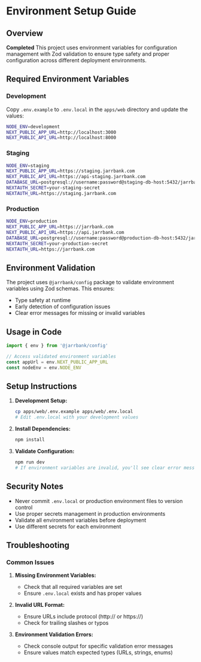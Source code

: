 # Environment Setup Guide

## Overview

**Completed**
This project uses environment variables for configuration management with Zod validation to ensure type safety and proper configuration across different deployment environments.

## Required Environment Variables

### Development
Copy `.env.example` to `.env.local` in the `apps/web` directory and update the values:

```bash
NODE_ENV=development
NEXT_PUBLIC_APP_URL=http://localhost:3000
NEXT_PUBLIC_API_URL=http://localhost:8000
```

### Staging
```bash
NODE_ENV=staging
NEXT_PUBLIC_APP_URL=https://staging.jarrbank.com
NEXT_PUBLIC_API_URL=https://api-staging.jarrbank.com
DATABASE_URL=postgresql://username:password@staging-db-host:5432/jarrbank
NEXTAUTH_SECRET=your-staging-secret
NEXTAUTH_URL=https://staging.jarrbank.com
```

### Production
```bash
NODE_ENV=production
NEXT_PUBLIC_APP_URL=https://jarrbank.com
NEXT_PUBLIC_API_URL=https://api.jarrbank.com
DATABASE_URL=postgresql://username:password@production-db-host:5432/jarrbank
NEXTAUTH_SECRET=your-production-secret
NEXTAUTH_URL=https://jarrbank.com
```

## Environment Validation

The project uses `@jarrbank/config` package to validate environment variables using Zod schemas. This ensures:

- Type safety at runtime
- Early detection of configuration issues
- Clear error messages for missing or invalid variables

## Usage in Code

```typescript
import { env } from '@jarrbank/config'

// Access validated environment variables
const appUrl = env.NEXT_PUBLIC_APP_URL
const nodeEnv = env.NODE_ENV
```

## Setup Instructions

1. **Development Setup:**
   ```bash
   cp apps/web/.env.example apps/web/.env.local
   # Edit .env.local with your development values
   ```

2. **Install Dependencies:**
   ```bash
   npm install
   ```

3. **Validate Configuration:**
   ```bash
   npm run dev
   # If environment variables are invalid, you'll see clear error messages
   ```

## Security Notes

- Never commit `.env.local` or production environment files to version control
- Use proper secrets management in production environments
- Validate all environment variables before deployment
- Use different secrets for each environment

## Troubleshooting

### Common Issues

1. **Missing Environment Variables:**
   - Check that all required variables are set
   - Ensure `.env.local` exists and has proper values

2. **Invalid URL Format:**
   - Ensure URLs include protocol (http:// or https://)
   - Check for trailing slashes or typos

3. **Environment Validation Errors:**
   - Check console output for specific validation error messages
   - Ensure values match expected types (URLs, strings, enums)